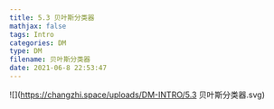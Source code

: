 ```yaml
---
title: 5.3 贝叶斯分类器
mathjax: false
tags: Intro
categories: DM
type: DM
filename: 贝叶斯分类器
date: 2021-06-8 22:53:47
---
```


<!--more -->



![](https://changzhi.space/uploads/DM-INTRO/5.3 贝叶斯分类器.svg)

